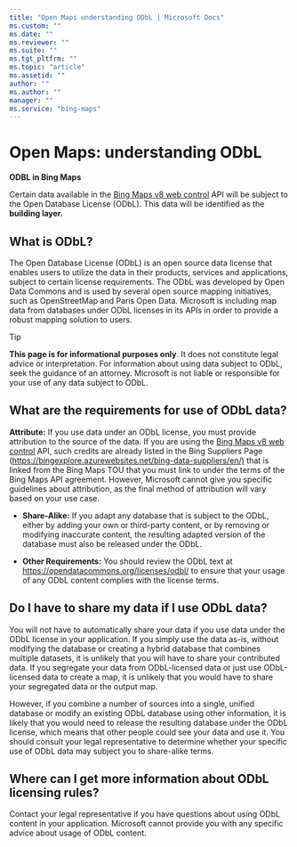 ```yaml
---
title: "Open Maps understanding ODbL | Microsoft Docs"
ms.custom: ""
ms.date: ""
ms.reviewer: ""
ms.suite: ""
ms.tgt_pltfrm: ""
ms.topic: "article"
ms.assetid: ""
author: ""
ms.author: ""
manager: ""
ms.service: "bing-maps"
---
```

# Open Maps: understanding ODbL

**ODBL in Bing Maps**

Certain data available in the [Bing Maps v8 web control](../v8-web-control/index.md) API will be subject to the Open Database License (ODbL). This data will be identified as the **building layer.**  

## What is ODbL?

 The Open Database License (ODbL) is an open source data license that enables users to utilize the data in their products, services and applications, subject to certain license requirements. The ODbL was developed by Open Data Commons and is used by several open source mapping initiatives, such as OpenStreetMap and Paris Open Data. Microsoft is including map data from databases under ODbL licenses in its APIs in order to provide a robust mapping solution to users.

 >[!TIP]
 **This page is for informational purposes only**. It does not constitute legal advice or interpretation.  For information about using data subject to ODbL, seek the guidance of an attorney. Microsoft is not liable or responsible for your use of any data subject to ODbL.
 >

## What are the requirements for use of ODbL data?

 **Attribute:** If you use data under an ODbL license, you must provide attribution to the source of the data. If you are using the [Bing Maps v8 web control](../v8-web-control/index.md) API, such credits are already listed in the Bing Suppliers Page (<https://bingexplore.azurewebsites.net/bing-data-suppliers/en/)> that is linked from the Bing Maps TOU that you must link to under the terms of the Bing Maps API agreement. However, Microsoft cannot give you specific guidelines about attribution, as the final method of attribution will vary based on your use case.

- **Share-Alike:** If you adapt any database that is subject to the ODbL, either by adding your own or third-party content, or by removing or modifying inaccurate content, the resulting adapted version of the database must also be released under the ODbL.

- **Other Requirements:** You should review the ODbL text at <https://opendatacommons.org/licenses/odbl/> to ensure that your usage of any ODbL content complies with the license terms.  

## Do I have to share my data if I use ODbL data?

You will not have to automatically share your data if you use data under the ODbL license in your application.  If you simply use the data as-is, without modifying the database or creating a hybrid database that combines multiple datasets, it is unlikely that you will have to share your contributed data. If you segregate your data from ODbL-licensed data or just use ODbL-licensed data to create a map, it is unlikely that you would have to share your segregated data or the output map.

However, if you combine a number of sources into a single, unified database or modify an existing ODbL database using other information, it is likely that you would need to release the resulting database under the ODbL license, which means that other people could see your data and use it. You should consult your legal representative to determine whether your specific use of ODbL data may subject you to share-alike terms.

## Where can I get more information about ODbL licensing rules?

Contact your legal representative if you have questions about using ODbL content in your application. Microsoft cannot provide you with any specific advice about usage of ODbL content.
